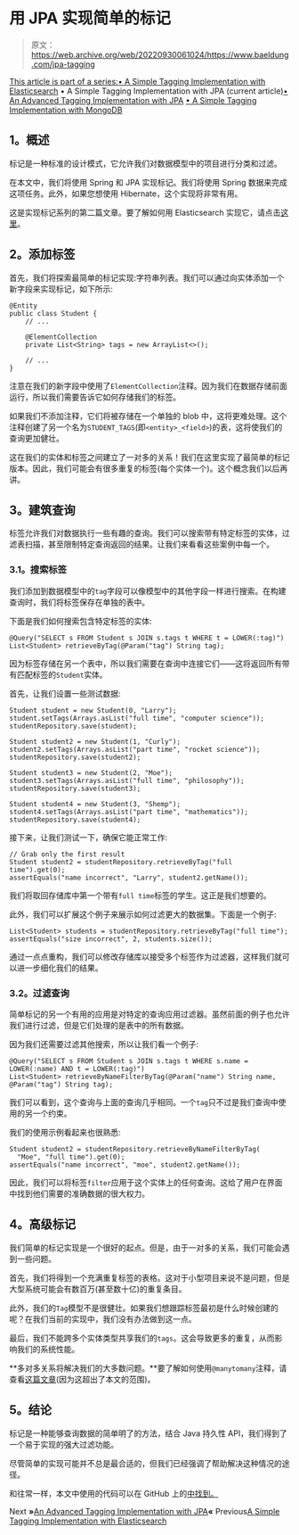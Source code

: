 # 用 JPA 实现简单的标记

> 原文：<https://web.archive.org/web/20220930061024/https://www.baeldung.com/jpa-tagging>

[This article is part of a series:](javascript:void(0);)[• A Simple Tagging Implementation with Elasticsearch](/web/20220628150935/https://www.baeldung.com/elasticsearch-tagging)
• A Simple Tagging Implementation with JPA (current article)[• An Advanced Tagging Implementation with JPA](/web/20220628150935/https://www.baeldung.com/jpa-tagging-advanced)
[• A Simple Tagging Implementation with MongoDB](/web/20220628150935/https://www.baeldung.com/mongodb-tagging)

## 1。概述

标记是一种标准的设计模式，它允许我们对数据模型中的项目进行分类和过滤。

在本文中，我们将使用 Spring 和 JPA 实现标记。我们将使用 Spring 数据来完成这项任务。此外，如果您想使用 Hibernate，这个实现将非常有用。

这是实现标记系列的第二篇文章。要了解如何用 Elasticsearch 实现它，请点击[这里](/web/20220628150935/https://www.baeldung.com/elasticsearch-tagging)。

## 2。添加标签

首先，我们将探索最简单的标记实现:字符串列表。我们可以通过向实体添加一个新字段来实现标记，如下所示:

```
@Entity
public class Student {
    // ...

    @ElementCollection
    private List<String> tags = new ArrayList<>();

    // ...
}
```

注意在我们的新字段中使用了`ElementCollection`注释。因为我们在数据存储前面运行，所以我们需要告诉它如何存储我们的标签。

如果我们不添加注释，它们将被存储在一个单独的 blob 中，这将更难处理。这个注释创建了另一个名为`STUDENT_TAGS`(即`<entity>_<field>`)的表，这将使我们的查询更加健壮。

这在我们的实体和标签之间建立了一对多的关系！我们在这里实现了最简单的标记版本。因此，我们可能会有很多重复的标签(每个实体一个)。这个概念我们以后再讲。

## 3。建筑查询

标签允许我们对数据执行一些有趣的查询。我们可以搜索带有特定标签的实体，过滤表扫描，甚至限制特定查询返回的结果。让我们来看看这些案例中每一个。

### 3.1。搜索标签

我们添加到数据模型中的`tag`字段可以像模型中的其他字段一样进行搜索。在构建查询时，我们将标签保存在单独的表中。

下面是我们如何搜索包含特定标签的实体:

```
@Query("SELECT s FROM Student s JOIN s.tags t WHERE t = LOWER(:tag)")
List<Student> retrieveByTag(@Param("tag") String tag);
```

因为标签存储在另一个表中，所以我们需要在查询中连接它们——这将返回所有带有匹配标签的`Student`实体。

首先，让我们设置一些测试数据:

```
Student student = new Student(0, "Larry");
student.setTags(Arrays.asList("full time", "computer science"));
studentRepository.save(student);

Student student2 = new Student(1, "Curly");
student2.setTags(Arrays.asList("part time", "rocket science"));
studentRepository.save(student2);

Student student3 = new Student(2, "Moe");
student3.setTags(Arrays.asList("full time", "philosophy"));
studentRepository.save(student3);

Student student4 = new Student(3, "Shemp");
student4.setTags(Arrays.asList("part time", "mathematics"));
studentRepository.save(student4);
```

接下来，让我们测试一下，确保它能正常工作:

```
// Grab only the first result
Student student2 = studentRepository.retrieveByTag("full time").get(0);
assertEquals("name incorrect", "Larry", student2.getName());
```

我们将取回存储库中第一个带有`full time`标签的学生。这正是我们想要的。

此外，我们可以扩展这个例子来展示如何过滤更大的数据集。下面是一个例子:

```
List<Student> students = studentRepository.retrieveByTag("full time");
assertEquals("size incorrect", 2, students.size());
```

通过一点点重构，我们可以修改存储库以接受多个标签作为过滤器，这样我们就可以进一步细化我们的结果。

### 3.2。过滤查询

简单标记的另一个有用的应用是对特定的查询应用过滤器。虽然前面的例子也允许我们进行过滤，但是它们处理的是表中的所有数据。

因为我们还需要过滤其他搜索，所以让我们看一个例子:

```
@Query("SELECT s FROM Student s JOIN s.tags t WHERE s.name = LOWER(:name) AND t = LOWER(:tag)")
List<Student> retrieveByNameFilterByTag(@Param("name") String name, @Param("tag") String tag);
```

我们可以看到，这个查询与上面的查询几乎相同。一个`tag`只不过是我们查询中使用的另一个约束。

我们的使用示例看起来也很熟悉:

```
Student student2 = studentRepository.retrieveByNameFilterByTag(
  "Moe", "full time").get(0);
assertEquals("name incorrect", "moe", student2.getName());
```

因此，我们可以将标签`filter`应用于这个实体上的任何查询。这给了用户在界面中找到他们需要的准确数据的很大权力。

## 4。高级标记

我们简单的标记实现是一个很好的起点。但是，由于一对多的关系，我们可能会遇到一些问题。

首先，我们将得到一个充满重复标签的表格。这对于小型项目来说不是问题，但是大型系统可能会有数百万(甚至数十亿)的重复条目。

此外，我们的`Tag`模型不是很健壮。如果我们想跟踪标签最初是什么时候创建的呢？在我们当前的实现中，我们没有办法做到这一点。

最后，我们不能跨多个实体类型共享我们的`tags`。这会导致更多的重复，从而影响我们的系统性能。

**多对多关系将解决我们的大多数问题。**要了解如何使用`@manytomany`注释，请查看[这篇文章](/web/20220628150935/https://www.baeldung.com/hibernate-many-to-many)(因为这超出了本文的范围)。

## 5。结论

标记是一种能够查询数据的简单明了的方法，结合 Java 持久性 API，我们得到了一个易于实现的强大过滤功能。

尽管简单的实现可能并不总是最合适的，但我们已经强调了帮助解决这种情况的途径。

和往常一样，本文中使用的代码可以在 GitHub 上的[中找到。](https://web.archive.org/web/20220628150935/https://github.com/eugenp/tutorials/tree/master/persistence-modules/spring-data-jpa-filtering)

Next **»**[An Advanced Tagging Implementation with JPA](/web/20220628150935/https://www.baeldung.com/jpa-tagging-advanced)**«** Previous[A Simple Tagging Implementation with Elasticsearch](/web/20220628150935/https://www.baeldung.com/elasticsearch-tagging)